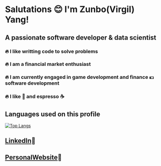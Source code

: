 # **Salutations :blush: I'm Zunbo(Virgil) Yang!**
## A passionate software developer & data scientist
  ### :fire: I like writting code to solve problems
  ### :fire: I am a financial market enthusiast
  ### :fire: I am currently engaged in game development and finance :dollar: software development
  ### :fire: I like :pizza: and espresso :coffee: 
## Languages used on this profile
[![Top Langs](https://github-readme-stats.vercel.app/api/top-langs/?username=Virgil525)](https://github.com/anuraghazra/github-readme-stats)
## **[LinkedIn](www.linkedin.com/in/zunbo-yang-0676bb205):link:**
## **[PersonalWebsite](https://virgil525.github.io/PersonalWebsite/):link:** 

